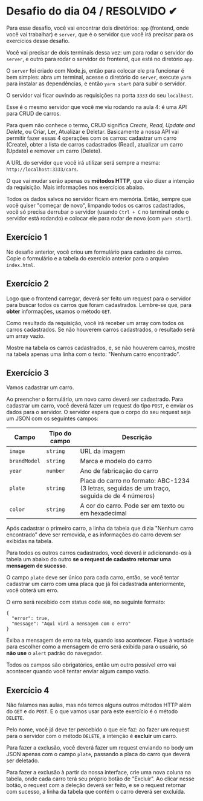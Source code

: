 # Desafio do dia 04 / RESOLVIDO ✔

Para esse desafio, você vai encontrar dois diretórios: `app` (frontend, onde
você vai trabalhar) e `server`, que é o servidor que você irá precisar para os
exercícios desse desafio.

Você vai precisar de dois terminais dessa vez: um para rodar o servidor do `server`,
e outro para rodar o servidor do frontend, que está no diretório `app`.

O `server` foi criado com Node.js, então para colocar ele pra funcionar é bem simples:
abra um terminal, acesse o diretório do `server`, execute `yarn` para instalar as
dependências, e então `yarn start` para subir o servidor.

O servidor vai ficar ouvindo as requisições na porta `3333` do seu `localhost`.

Esse é o mesmo servidor que você me viu rodando na aula 4: é uma API para CRUD
de carros.

Para quem não conhece o termo, CRUD significa _Create, Read, Update and Delete_,
ou Criar, Ler, Atualizar e Deletar. Basicamente a nossa API vai permitir fazer
essas 4 operações com os carros: cadastrar um carro (Create), obter a lista de
carros cadastrados (Read), atualizar um carro (Update) e remover um carro (Delete).

A URL do servidor que você irá utilizar será sempre a mesma: `http://localhost:3333/cars`.

O que vai mudar serão apenas os **métodos HTTP**, que vão dizer a intenção da requisição.
Mais informações nos exercícios abaixo.

Todos os dados salvos no servidor ficam em memória. Então, sempre que você quiser
"começar de novo", limpando todos os carros cadastrados, você só precisa derrubar
o servidor (usando `Ctrl + C` no terminal onde o servidor está rodando) e colocar
ele para rodar de novo (com `yarn start`).

## Exercício 1

No desafio anterior, você criou um formulário para cadastro de carros. Copie o
formulário e a tabela do exercício anterior para o arquivo `index.html`.

## Exercício 2

Logo que o frontend carregar, deverá ser feito um request para o servidor para
buscar todos os carros que foram cadastrados. Lembre-se que, para **obter** informações,
usamos o método `GET`.

Como resultado da requisição, você irá receber um array com todos os carros cadastrados.
Se não houverem carros cadastrados, o resultado será um array vazio.

Mostre na tabela os carros cadastrados, e, se não houverem carros, mostre na tabela
apenas uma linha com o texto: "Nenhum carro encontrado".

## Exercício 3

Vamos cadastrar um carro.

Ao preencher o formulário, um novo carro deverá ser cadastrado. Para cadastrar um carro,
você deverá fazer um request do tipo `POST`, e enviar os dados para o servidor.
O servidor espera que o corpo do seu request seja um JSON com os seguintes campos:

| Campo        | Tipo do campo | Descrição                                                                                     |
| ------------ | ------------- | --------------------------------------------------------------------------------------------- |
| `image`      | `string`      | URL da imagem                                                                                 |
| `brandModel` | `string`      | Marca e modelo do carro                                                                       |
| `year`       | `number`      | Ano de fabricação do carro                                                                    |
| `plate`      | `string`      | Placa do carro no formato: ABC-1234 (3 letras, seguidas de um traço, seguida de de 4 números) |
| `color`      | `string`      | A cor do carro. Pode ser em texto ou em hexadecimal                                           |

Após cadastrar o primeiro carro, a linha da tabela que dizia "Nenhum carro encontrado"
deve ser removida, e as informações do carro devem ser exibidas na tabela.

Para todos os outros carros cadastrados, você deverá ir adicionando-os à tabela
um abaixo do outro **se o request de cadastro retornar uma mensagem de sucesso**.

O campo `plate` deve ser único para cada carro, então, se você tentar cadastrar
um carro com uma placa que já foi cadastrada anteriormente, você obterá um erro.

O erro será recebido com status code `400`, no seguinte formato:

```
{
  "error": true,
  "message": "Aqui virá a mensagem com o erro"
}
```

Exiba a mensagem de erro na tela, quando isso acontecer. Fique à vontade para escolher
como a mensagem de erro será exibida para o usuário, só **não use** o `alert` padrão
do navegador.

Todos os campos são obrigatórios, então um outro possível erro vai acontecer
quando você tentar enviar algum campo vazio.

## Exercício 4

Não falamos nas aulas, mas nós temos alguns outros métodos HTTP além do `GET` e do `POST`.
E o que vamos usar para este exercício é o método `DELETE`.

Pelo nome, você já deve ter percebido o que ele faz: ao fazer um request para o servidor
com o método `DELETE`, a intenção é **excluir** um carro.

Para fazer a exclusão, você deverá fazer um request enviando no body um JSON apenas com o campo `plate`,
passando a placa do carro que deverá ser deletado.

Para fazer a exclusão à partir da nossa interface, crie uma nova coluna na tabela, onde cada carro terá
seu próprio botão de "Excluir". Ao clicar nesse botão, o request com a deleção deverá ser feito,
e se o request retornar com sucesso, a linha da tabela que contém o carro deverá ser excluída.
